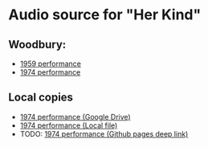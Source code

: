 # Audio source for "Her Kind"

## Woodbury:
* [1959 performance](https://library.harvard.edu/poetry/audio/listeningbooth//PS3537E915A6x1959/Her_Kind.mp3)
* [1974 performance](https://library.harvard.edu/poetry/audio/listeningbooth//PS3537E915A6x1974/Her_Kind.mp3)


## Local copies
* [1974 performance (Google Drive)](https://drive.google.com/file/d/1G0lcJpPKcPVMdR7iRFWUhKbiSzqDeyTv/view?usp=sharing)
* [1974 performance (Local file)](./Her_Kind.mp3)
* TODO: [1974 performance (Github pages deep link)](TODO)

